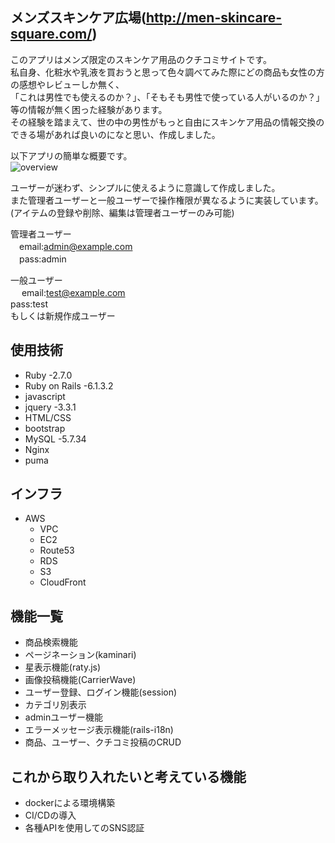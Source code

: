 
## メンズスキンケア広場(http://men-skincare-square.com/)

このアプリはメンズ限定のスキンケア用品のクチコミサイトです。  
私自身、化粧水や乳液を買おうと思って色々調べてみた際にどの商品も女性の方の感想やレビューしか無く、  
「これは男性でも使えるのか？」、「そもそも男性で使っている人がいるのか？」等の情報が無く困った経験があります。  
その経験を踏まえて、世の中の男性がもっと自由にスキンケア用品の情報交換のできる場があれば良いのになと思い、作成しました。  

以下アプリの簡単な概要です。  
![overview](https://user-images.githubusercontent.com/79210669/119690043-4fe06a80-be84-11eb-987e-d0a1d6a87b55.gif)


ユーザーが迷わず、シンプルに使えるように意識して作成しました。  
また管理者ユーザーと一般ユーザーで操作権限が異なるように実装しています。(アイテムの登録や削除、編集は管理者ユーザーのみ可能)

管理者ユーザー  
 　email:admin@example.com  
 　pass:admin
 
 一般ユーザー  
　 email:test@example.com  
   pass:test  
   もしくは新規作成ユーザー  


## 使用技術  
- Ruby -2.7.0  
- Ruby on Rails -6.1.3.2  
- javascript  
- jquery -3.3.1
- HTML/CSS
- bootstrap
- MySQL -5.7.34  
- Nginx  
- puma

## インフラ 
- AWS  
  - VPC  
  - EC2  
  - Route53   
  - RDS  
  - S3  
  - CloudFront  
  
  

## 機能一覧
- 商品検索機能  
- ページネーション(kaminari)  
- 星表示機能(raty.js)  
- 画像投稿機能(CarrierWave)  
- ユーザー登録、ログイン機能(session)  
- カテゴリ別表示  
- adminユーザー機能  
- エラーメッセージ表示機能(rails-i18n)  
- 商品、ユーザー、クチコミ投稿のCRUD  


## これから取り入れたいと考えている機能
- dockerによる環境構築
- CI/CDの導入
- 各種APIを使用してのSNS認証
